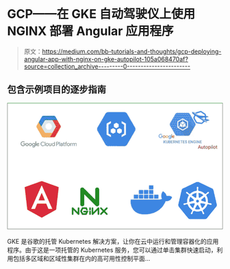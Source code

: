 # GCP——在 GKE 自动驾驶仪上使用 NGINX 部署 Angular 应用程序

> 原文：<https://medium.com/bb-tutorials-and-thoughts/gcp-deploying-angular-app-with-nginx-on-gke-autopilot-105a068470af?source=collection_archive---------0----------------------->

## 包含示例项目的逐步指南

![](img/4532939a677963839f32a732617cabda.png)

GKE 是谷歌的托管 Kubernetes 解决方案，让你在云中运行和管理容器化的应用程序。由于这是一项托管的 Kubernetes 服务，您可以通过单击集群快速启动，利用包括多区域和区域性集群在内的高可用性控制平面…